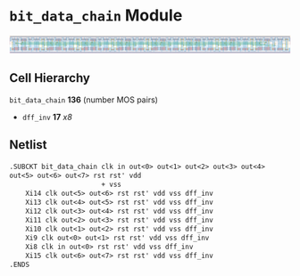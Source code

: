 # `bit_data_chain` Module
![Layout](bit_data_chain.png)

## Cell Hierarchy

`bit_data_chain` **136** (number MOS pairs)
- `dff_inv` **17** *x8*

## Netlist

```
.SUBCKT bit_data_chain clk in out<0> out<1> out<2> out<3> out<4> out<5> out<6> out<7> rst rst' vdd
                       + vss
    Xi14 clk out<5> out<6> rst rst' vdd vss dff_inv
    Xi13 clk out<4> out<5> rst rst' vdd vss dff_inv
    Xi12 clk out<3> out<4> rst rst' vdd vss dff_inv
    Xi11 clk out<2> out<3> rst rst' vdd vss dff_inv
    Xi10 clk out<1> out<2> rst rst' vdd vss dff_inv
    Xi9 clk out<0> out<1> rst rst' vdd vss dff_inv
    Xi8 clk in out<0> rst rst' vdd vss dff_inv
    Xi15 clk out<6> out<7> rst rst' vdd vss dff_inv
.ENDS
```
